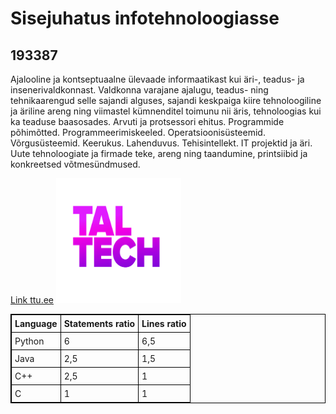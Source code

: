 <html>

<style>
table, th, td {
  border: 1px solid black;
  border-collapse: collapse;
}
th, td {
  padding: 5px;
  text-align: left;    
}
</style>
<body>

<h1>Sisejuhatus infotehnoloogiasse</h1>
<h2>193387</h2>

<p>Ajalooline ja kontseptuaalne ülevaade informaatikast kui äri-, teadus- ja insenerivaldkonnast. Valdkonna varajane ajalugu, teadus- ning tehnikaarengud selle sajandi alguses, sajandi keskpaiga kiire tehnoloogiline ja äriline areng ning viimastel
kümnenditel toimunu nii äris, tehnoloogias kui ka teaduse baasosades. Arvuti ja protsessori ehitus. Programmide põhimõtted. Programmeerimiskeeled. Operatsioonisüsteemid. Võrgusüsteemid. Keerukus. Lahenduvus. Tehisintellekt. IT projektid ja äri. Uute tehnoloogiate ja firmade teke, areng ning taandumine, printsiibid ja konkreetsed võtmesündmused.</p>
<a href=" http://www.ttu.ee">Link ttu.ee</a>
<img src="TalTecht.jpg" alt="https://www.ttu.ee/university/ttu-in-brief/logo/" width="200" height="200">
<table style="width:100%">
  <tr>
    <th>Language</th>
    <th>Statements ratio</th>
    <th>Lines ratio</th>
  </tr>
  <tr>
    <td>Python</td>
    <td>6</td>
    <td>6,5</td>
  </tr>
  <tr>
    <td>Java</td>
    <td>2,5</td>
    <td>1,5</td>
  </tr>
  <tr>
    <td>C++</td>
    <td>2,5</td>
    <td>1</td>
  </tr>
  <tr>
    <td>C</td>
    <td>1</td>
    <td>1</td>
  </tr>
</table>
</body>
</html>
